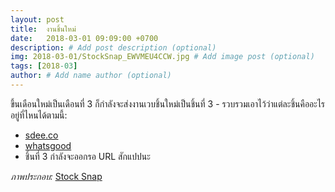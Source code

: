 ```yaml
---
layout: post
title:  งานชิ้นใหม่
date:   2018-03-01 09:09:00 +0700
description: # Add post description (optional)
img: 2018-03-01/StockSnap_EWVMEU4CCW.jpg # Add image post (optional)
tags: [2018-03]
author: # Add name author (optional)
---
```

ขึ้นเดือนใหม่เป็นเดือนที่ 3 ก็กำลังจะส่งงานเวบชิ้นใหม่เป็นชิ้นที่ 3 - รวบรวมเอาไว้ว่าแต่ละชิ้นคืออะไรอยู่ที่ไหนได้ตามนี้:
* [sdee.co](www.sdee.co)
* [whatsgood](whatsgood.sdee.co)
* ชิ้นที่ 3 กำลังจะออกรอ URL สักแปปนะ

*ภาพประกอบ:* [Stock Snap](https://stocksnap.io)
